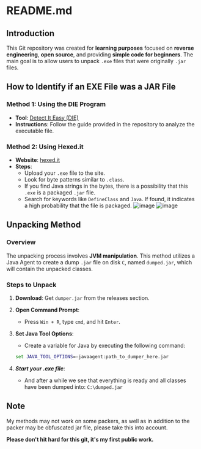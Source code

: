 # README.md

## Introduction

This Git repository was created for **learning purposes** focused on **reverse engineering**, **open source**, and providing **simple code for beginners**. The main goal is to allow users to unpack `.exe` files that were originally `.jar` files.

## How to Identify if an EXE File was a JAR File

### Method 1: Using the DIE Program

- **Tool**: [Detect It Easy (DIE)](https://github.com/horsicq/Detect-It-Easy)
- **Instructions**: Follow the guide provided in the repository to analyze the executable file.

### Method 2: Using Hexed.it

- **Website**: [hexed.it](https://hexed.it)
- **Steps**:
  - Upload your `.exe` file to the site.
  - Look for byte patterns similar to `.class`.
  - If you find Java strings in the bytes, there is a possibility that this `.exe` is a packaged `.jar` file.
  - Search for keywords like `DefineClass` and `Java`. If found, it indicates a high probability that the file is packaged.
  ![image](https://github.com/user-attachments/assets/c7c013a0-b10e-43e0-adbd-c655c177ac2a) ![image](https://github.com/user-attachments/assets/386f3fc5-cd89-469d-a235-c01cf01d377e)


## Unpacking Method

### Overview

The unpacking process involves **JVM manipulation**. This method utilizes a Java Agent to create a dump `.jar` file on disk `C`, named `dumped.jar`, which will contain the unpacked classes.

### Steps to Unpack

1. **Download**: Get `dumper.jar` from the releases section.
  
2. **Open Command Prompt**:
   - Press `Win + R`, type `cmd`, and hit `Enter`.

3. **Set Java Tool Options**:
   - Create a variable for Java by executing the following command:
   ```cmd
   set JAVA_TOOL_OPTIONS=-javaagent:path_to_dumper_here.jar
4. ***Start your .exe file***:
   - And after a while we see that everything is ready and all classes have been dumped into: `C:\dumped.jar`
## Note
My methods may not work on some packers, as well as in addition to the packer may be obfuscated jar file, please take this into account.

**Please don't hit hard for this git, it's my first public work.**
